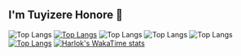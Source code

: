 ## I'm Tuyizere Honore 👋
![Top Langs](https://github-readme-stats.vercel.app/api/top-langs/?username=ndizeyedavid&hide_progress=true)
[![Top Langs](https://github-readme-stats.vercel.app/api/top-langs/?username=bitbeast-dev&layout=donut-vertical)](https://github.com/bitbeast-dev/github-readme-stats)
![Top Langs](https://github-readme-stats.vercel.app/api/top-langs/?username=bitbeast-dev&size_weight=0.5&count_weight=0.5)
![Top Langs](https://github-readme-stats.vercel.app/api/top-langs/?username=bitbeast-dev&hide=javascript,html)
![Top Langs](https://github-readme-stats.vercel.app/api/top-langs/?username=bitbeast-dev&layout=compact)
[![Top Langs](https://github-readme-stats.vercel.app/api/top-langs/?username=bitbeast-dev&layout=pie)](https://github.com/bitbeast-dev/github-readme-stats)
[![Harlok's WakaTime stats](https://github-readme-stats.vercel.app/api/wakatime?username=ffflabs)](https://github.com/bitbeast-dev/github-readme-stats)
